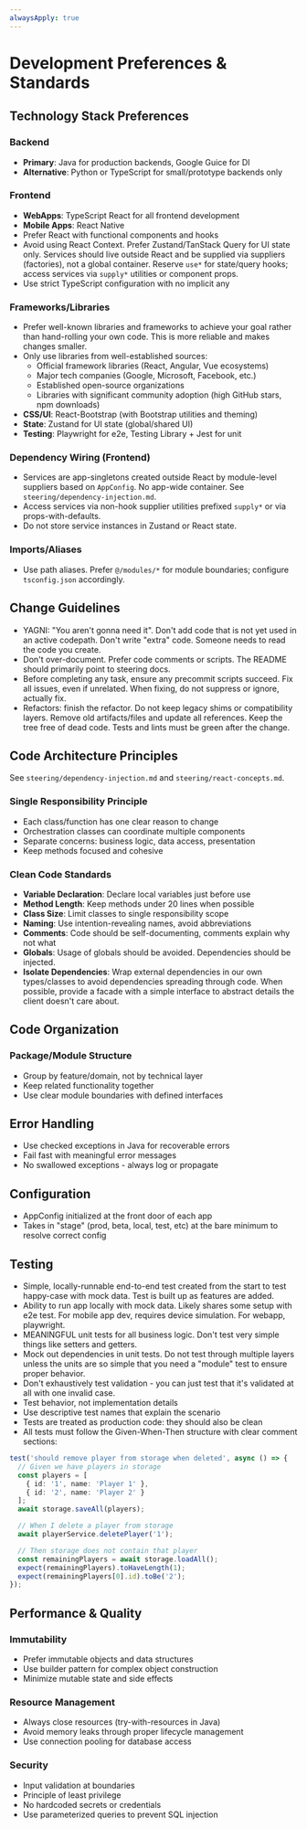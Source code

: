 ```yaml
---
alwaysApply: true
---
```

# Development Preferences & Standards

## Technology Stack Preferences

### Backend

- **Primary**: Java for production backends, Google Guice for DI
- **Alternative**: Python or TypeScript for small/prototype backends only

### Frontend

- **WebApps**: TypeScript React for all frontend development
- **Mobile Apps**: React Native
- Prefer React with functional components and hooks
- Avoid using React Context. Prefer Zustand/TanStack Query for UI state only. Services should live outside React and be supplied via suppliers (factories), not a global container. Reserve `use*` for state/query hooks; access services via `supply*` utilities or component props.
- Use strict TypeScript configuration with no implicit any

### Frameworks/Libraries
- Prefer well-known libraries and frameworks to achieve your goal rather than hand-rolling your own code. This is more reliable and makes changes smaller.
- Only use libraries from well-established sources:
  - Official framework libraries (React, Angular, Vue ecosystems)
  - Major tech companies (Google, Microsoft, Facebook, etc.)
  - Established open-source organizations
  - Libraries with significant community adoption (high GitHub stars, npm downloads)
- **CSS/UI**: React-Bootstrap (with Bootstrap utilities and theming)
- **State**: Zustand for UI state (global/shared UI)
- **Testing**: Playwright for e2e, Testing Library + Jest for unit

### Dependency Wiring (Frontend)

- Services are app-singletons created outside React by module-level suppliers based on `AppConfig`. No app-wide container. See `steering/dependency-injection.md`.
- Access services via non-hook supplier utilities prefixed `supply*` or via props-with-defaults.
- Do not store service instances in Zustand or React state.

### Imports/Aliases

- Use path aliases. Prefer `@/modules/*` for module boundaries; configure `tsconfig.json` accordingly.

## Change Guidelines
- YAGNI: "You aren't gonna need it". Don't add code that is not yet used in an active codepath. Don't write "extra" code. Someone needs to read the code you create.
- Don't over-document. Prefer code comments or scripts. The README should primarily point to steering docs.
- Before completing any task, ensure any precommit scripts succeed. Fix all issues, even if unrelated. When fixing, do not suppress or ignore, actually fix. 
- Refactors: finish the refactor. Do not keep legacy shims or compatibility layers. Remove old artifacts/files and update all references. Keep the tree free of dead code. Tests and lints must be green after the change.

## Code Architecture Principles

See `steering/dependency-injection.md` and `steering/react-concepts.md`.

### Single Responsibility Principle

- Each class/function has one clear reason to change
- Orchestration classes can coordinate multiple components
- Separate concerns: business logic, data access, presentation
- Keep methods focused and cohesive

### Clean Code Standards

- **Variable Declaration**: Declare local variables just before use
- **Method Length**: Keep methods under 20 lines when possible
- **Class Size**: Limit classes to single responsibility scope
- **Naming**: Use intention-revealing names, avoid abbreviations
- **Comments**: Code should be self-documenting, comments explain why not what
- **Globals**: Usage of globals should be avoided. Dependencies should be injected.
- **Isolate Dependencies**: Wrap external dependencies in our own types/classes to avoid dependencies spreading through code. When possible, provide a facade with a simple interface to abstract details the client doesn't care about. 

## Code Organization

### Package/Module Structure

- Group by feature/domain, not by technical layer
- Keep related functionality together
- Use clear module boundaries with defined interfaces

## Error Handling

- Use checked exceptions in Java for recoverable errors
- Fail fast with meaningful error messages
- No swallowed exceptions - always log or propagate

## Configuration

- AppConfig initialized at the front door of each app
- Takes in "stage" (prod, beta, local, test, etc) at the bare minimum to resolve correct config

## Testing

- Simple, locally-runnable end-to-end test created from the start to test happy-case with mock data. Test is built up as features are added.
- Ability to run app locally with mock data. Likely shares some setup with e2e test. For mobile app dev, requires device simulation. For webapp, playwright.
- MEANINGFUL unit tests for all business logic. Don't test very simple things like setters and getters.
- Mock out dependencies in unit tests. Do not test through multiple layers unless the units are so simple that you need a "module" test to ensure proper behavior.
- Don't exhaustively test validation - you can just test that it's validated at all with one invalid case.
- Test behavior, not implementation details
- Use descriptive test names that explain the scenario
- Tests are treated as production code: they should also be clean
- All tests must follow the Given-When-Then structure with clear comment sections:

```typescript
test('should remove player from storage when deleted', async () => {
  // Given we have players in storage
  const players = [
    { id: '1', name: 'Player 1' },
    { id: '2', name: 'Player 2' }
  ];
  await storage.saveAll(players);

  // When I delete a player from storage
  await playerService.deletePlayer('1');

  // Then storage does not contain that player
  const remainingPlayers = await storage.loadAll();
  expect(remainingPlayers).toHaveLength(1);
  expect(remainingPlayers[0].id).toBe('2');
});
```

## Performance & Quality

### Immutability

- Prefer immutable objects and data structures
- Use builder pattern for complex object construction
- Minimize mutable state and side effects

### Resource Management

- Always close resources (try-with-resources in Java)
- Avoid memory leaks through proper lifecycle management
- Use connection pooling for database access

### Security

- Input validation at boundaries
- Principle of least privilege
- No hardcoded secrets or credentials
- Use parameterized queries to prevent SQL injection
